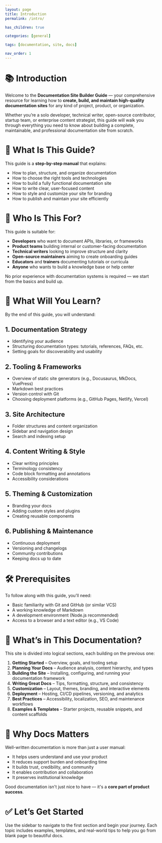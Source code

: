```yaml
---
layout: page
title: Introduction
permalink: /intro/

has_children: true

categories: [general]

tags: [documentation, site, docs]

nav_order: 1
---
```


<!-- START_EXPOSED_SECTION -->
# 📚 Introduction

Welcome to the **Documentation Site Builder Guide** — your comprehensive resource for learning how to **create, build, and maintain high-quality documentation sites** for any kind of project, product, or organization.

Whether you’re a solo developer, technical writer, open-source contributor, startup team, or enterprise content strategist, this guide will walk you through everything you need to know about building a complete, maintainable, and professional documentation site from scratch.

# 🚀 What Is This Guide?

This guide is a **step-by-step manual** that explains:

- How to plan, structure, and organize documentation  
- How to choose the right tools and technologies  
- How to build a fully functional documentation site  
- How to write clear, user-focused content  
- How to style and customize your site for branding  
- How to publish and maintain your site efficiently

# 📌 Who Is This For?

This guide is suitable for:
- **Developers** who want to document APIs, libraries, or frameworks  
- **Product teams** building internal or customer-facing documentation  
- **Technical writers** looking to improve structure and clarity  
- **Open-source maintainers** aiming to create onboarding guides  
- **Educators** and **trainers** documenting tutorials or curricula  
- **Anyone** who wants to build a knowledge base or help center

No prior experience with documentation systems is required — we start from the basics and build up.

# 🧱 What Will You Learn?

By the end of this guide, you will understand:

## 1. Documentation Strategy
- Identifying your audience  
- Structuring documentation types: tutorials, references, FAQs, etc.  
- Setting goals for discoverability and usability  

## 2. Tooling & Frameworks
- Overview of static site generators (e.g., Docusaurus, MkDocs, VuePress)  
- Markdown best practices  
- Version control with Git  
- Choosing deployment platforms (e.g., GitHub Pages, Netlify, Vercel)  

## 3. Site Architecture
- Folder structures and content organization  
- Sidebar and navigation design  
- Search and indexing setup  

## 4. Content Writing & Style
- Clear writing principles  
- Terminology consistency  
- Code block formatting and annotations  
- Accessibility considerations  

## 5. Theming & Customization
- Branding your docs  
- Adding custom styles and plugins  
- Creating reusable components  

## 6. Publishing & Maintenance
- Continuous deployment  
- Versioning and changelogs  
- Community contributions  
- Keeping docs up to date  

# 🛠️ Prerequisites

To follow along with this guide, you’ll need:

- Basic familiarity with Git and GitHub (or similar VCS)  
- A working knowledge of Markdown  
- A development environment (Node.js recommended)  
- Access to a browser and a text editor (e.g., VS Code)

# 📁 What’s in This Documentation?

This site is divided into logical sections, each building on the previous one:

1. **Getting Started** – Overview, goals, and tooling setup  
2. **Planning Your Docs** – Audience analysis, content hierarchy, and types  
3. **Building the Site** – Installing, configuring, and running your documentation framework  
4. **Writing Great Docs** – Tips, formatting, structure, and consistency  
5. **Customization** – Layout, themes, branding, and interactive elements  
6. **Deployment** – Hosting, CI/CD pipelines, versioning, and analytics  
7. **Best Practices** – Accessibility, localization, SEO, and maintenance workflows  
8. **Examples & Templates** – Starter projects, reusable snippets, and content scaffolds  

# 🧭 Why Docs Matters

Well-written documentation is more than just a user manual:

- It helps users understand and use your product  
- It reduces support burden and onboarding time  
- It builds trust, credibility, and community  
- It enables contribution and collaboration  
- It preserves institutional knowledge  

Good documentation isn't just nice to have — it's a **core part of product success**.

# ✅ Let’s Get Started

Use the sidebar to navigate to the first section and begin your journey. Each topic includes examples, templates, and real-world tips to help you go from blank page to beautiful docs.

<!-- END_EXPOSED_SECTION -->